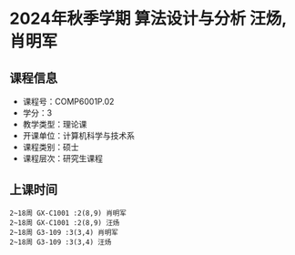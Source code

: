 # 2024年秋季学期 算法设计与分析 汪炀, 肖明军






## 课程信息

- 课程号：COMP6001P.02
- 学分：3
- 教学类型：理论课
- 开课单位：计算机科学与技术系
- 课程类别：硕士
- 课程层次：研究生课程

## 上课时间

```
2~18周 GX-C1001 :2(8,9) 肖明军
2~18周 GX-C1001 :2(8,9) 汪炀
2~18周 G3-109 :3(3,4) 肖明军
2~18周 G3-109 :3(3,4) 汪炀
```

